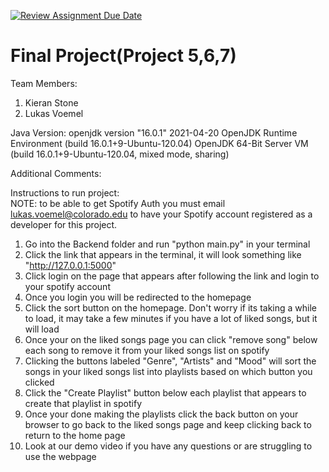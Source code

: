 [![Review Assignment Due Date](https://classroom.github.com/assets/deadline-readme-button-24ddc0f5d75046c5622901739e7c5dd533143b0c8e959d652212380cedb1ea36.svg)](https://classroom.github.com/a/M_5_MKPE)

# Final Project(Project 5,6,7)

Team Members:

1. Kieran Stone
2. Lukas Voemel

Java Version:
openjdk version "16.0.1" 2021-04-20
OpenJDK Runtime Environment (build 16.0.1+9-Ubuntu-120.04)
OpenJDK 64-Bit Server VM (build 16.0.1+9-Ubuntu-120.04, mixed mode, sharing)

Additional Comments:

Instructions to run project:<br>
NOTE: to be able to get Spotify Auth you must email lukas.voemel@colorado.edu to have your Spotify account registered as a developer for this project. <br>
1. Go into the Backend folder and run "python main.py" in your terminal
2. Click the link that appears in the terminal, it will look something like "http://127.0.0.1:5000" 
3. Click login on the page that appears after following the link and login to your spotify account 
4. Once you login you will be redirected to the homepage 
5. Click the sort button on the homepage. Don't worry if its taking a while to load, it may take a few minutes if you have a lot of liked songs, but it will load 
6. Once your on the liked songs page you can click "remove song" below each song to remove it from your liked songs list on spotify 
7. Clicking the buttons labeled "Genre", "Artists" and "Mood" will sort the songs in your liked songs list into playlists based on which button you clicked 
8. Click the "Create Playlist" button below each playlist that appears to create that playlist in spotify 
9. Once your done making the playlists click the back button on your browser to go back to the liked songs page and keep clicking back to return to the home page 
10. Look at our demo video if you have any questions or are struggling to use the webpage
